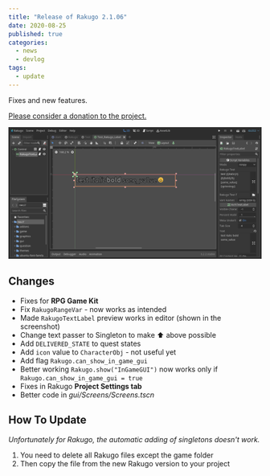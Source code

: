 ```yaml
---
title: "Release of Rakugo 2.1.06"
date: 2020-08-25
published: true
categories:
  - news
  - devlog
tags:
  - update
---
```


Fixes and new features.

[Please consider a donation to the project.](/donations/)

![](assets/imgs/RakugoTextLabel.png)

## Changes

- Fixes for **RPG Game Kit**
- Fix `RakugoRangeVar` - now works as intended
- Made `RakugoTextLabel` preview works in editor (shown in the screenshot)
- Change text passer to Singleton to make ⬆️ above possible
- Add `DELIVERED_STATE` to quest states
- Add `icon` value to `CharacterObj` - not useful yet
- Add flag `Rakugo.can_show_in_game_gui`
- Better working `Rakugo.show("InGameGUI")` now works only if `Rakugo.can_show_in_game_gui = true`
- Fixes in Rakugo **Project Settings tab**
- Better code in _gui/Screens/Screens.tscn_

## How To Update

*Unfortunately for Rakugo, the automatic adding of singletons doesn't work.*

1. You need to delete all Rakugo files except the game folder
2. Then copy the file from the new Rakugo version to your project